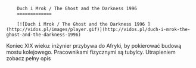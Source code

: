 
        Duch i Mrok / The Ghost and the Darkness 1996 
        =============
        
        [![Duch i Mrok / The Ghost and the Darkness 1996 ](http://vidos.pl/images/player.gif)](http://vidos.pl/duch-i-mrok-the-ghost-and-the-darkness-1996)
        
        
 Koniec XIX wieku: inżynier przybywa do Afryki, by pokierować budową mostu kolejowego. Pracownikami fizycznymi są tubylcy. Utrapieniem zobacz pełny opis
    